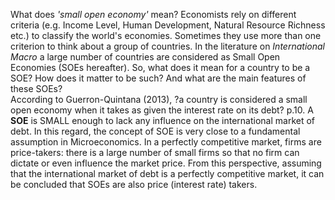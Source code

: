

What does *'small open economy'* mean?
Economists rely on different criteria (e.g. Income Level, Human Development, Natural Resource Richness etc.) to classify the world's economies. Sometimes they use more than one criterion to think about a group of countries. In the literature on *International Macro* a large number of countries are considered as Small Open Economies (SOEs hereafter). So, what does it mean for a country to be a SOE? How does it matter to be such? And what are the main features of these SOEs?   
According to Guerron-Quintana (2013), ?a country is considered a small open economy when it takes as given the interest rate on its debt? p.10. A **SOE** is SMALL enough to lack any influence on the international market of debt. In this regard, the concept of SOE is very close to a fundamental assumption in Microeconomics. In a perfectly competitive market, firms are price-takers: there is a large number of small firms so that no firm can dictate or even influence the market price. From this perspective, assuming that the international market of debt is a perfectly competitive market, it can be concluded that SOEs are also price (interest rate) takers. 



